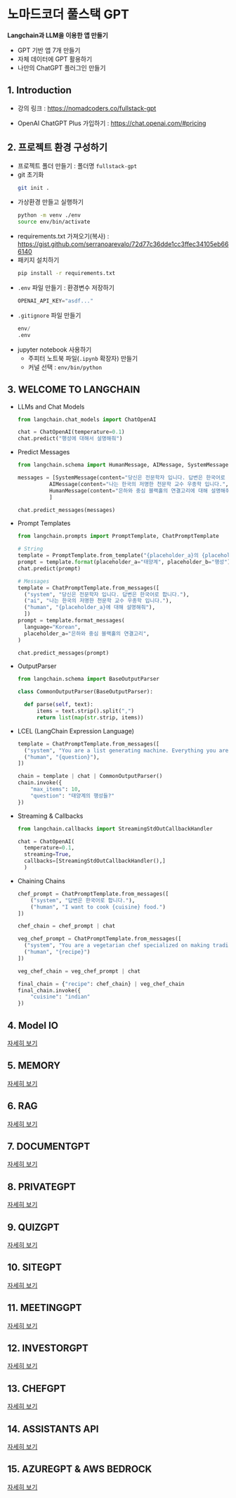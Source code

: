 # 노마드코더 풀스택 GPT

**Langchain과 LLM을 이용한 앱 만들기**

- GPT 기반 앱 7개 만들기
- 자체 데이터에 GPT 활용하기
- 나만의 ChatGPT 플러그인 만들기

## 1. Introduction

- 강의 링크 : https://nomadcoders.co/fullstack-gpt

- OpenAI ChatGPT Plus 가입하기 : https://chat.openai.com/#pricing

## 2. 프로젝트 환경 구성하기

- 프로젝트 폴더 만들기 : 폴더명 `fullstack-gpt`
- git 초기화
  ```zsh
  git init .
  ```
- 가상환경 만들고 실행하기
  ```zsh
  python -m venv ./env
  source env/bin/activate
  ```
- requirements.txt 가져오기(복사) : https://gist.github.com/serranoarevalo/72d77c36dde1cc3ffec34105eb666140
- 패키지 설치하기
  ```zsh
  pip install -r requirements.txt
  ```
- `.env` 파일 만들기 : 환경변수 저장하기
  ```python
  OPENAI_API_KEY="asdf..."
  ```
- `.gitignore` 파일 만들기
  ```python
  env/
  .env
  ```
- jupyter notebook 사용하기
  - 주피터 노트북 파일(`.ipynb` 확장자) 만들기
  - 커널 선택 : `env/bin/python`

## 3. WELCOME TO LANGCHAIN

- LLMs and Chat Models

  ```python
  from langchain.chat_models import ChatOpenAI

  chat = ChatOpenAI(temperature=0.1)
  chat.predict("행성에 대해서 설명해줘")
  ```

- Predict Messages

  ```python
  from langchain.schema import HumanMessage, AIMessage, SystemMessage

  messages = [SystemMessage(content="당신은 전문학자 입니다. 답변은 한국어로 합니다.",),
            AIMessage(content="나는 한국의 저명한 천문학 교수 우종학 입니다.",),
            HumanMessage(content="은하와 중심 블랙홀의 연결고리에 대해 설명해줘",),
            ]

  chat.predict_messages(messages)
  ```

- Prompt Templates

  ```python
  from langchain.prompts import PromptTemplate, ChatPromptTemplate

  # String
  template = PromptTemplate.from_template("{placeholder_a}의 {placeholder_b}에 대해 설명해줘",)
  prompt = template.format(placeholder_a="태양계", placeholder_b="행성")
  chat.predict(prompt)

  # Messages
  template = ChatPromptTemplate.from_messages([
    ("system", "당신은 전문학자 입니다. 답변은 한국어로 합니다."),
    ("ai", "나는 한국의 저명한 천문학 교수 우종학 입니다."),
    ("human", "{placeholder_a}에 대해 설명해줘"),
    ])
  prompt = template.format_messages(
    language="Korean",
    placeholder_a="은하와 중심 블랙홀의 연결고리",
  )

  chat.predict_messages(prompt)
  ```

- OutputParser

  ```python
  from langchain.schema import BaseOutputParser

  class CommonOutputParser(BaseOutputParser):

    def parse(self, text):
        items = text.strip().split(",")
        return list(map(str.strip, items))
  ```

- LCEL (LangChain Expression Language)

  ```python
  template = ChatPromptTemplate.from_messages([
    ("system", "You are a list generating machine. Everything you are asked will be answered with a comma separated list of max {max_items} in lowercase. Do NOT reply with anything else."),
    ("human", "{question}"),
  ])

  chain = template | chat | CommonOutputParser()
  chain.invoke({
      "max_items": 10,
      "question": "태양계의 행성들?"
  })
  ```

- Streaming & Callbacks

  ```python
  from langchain.callbacks import StreamingStdOutCallbackHandler

  chat = ChatOpenAI(
    temperature=0.1,
    streaming=True,
    callbacks=[StreamingStdOutCallbackHandler(),]
    )
  ```

- Chaining Chains

  ```python
  chef_prompt = ChatPromptTemplate.from_messages([
      ("system", "답변은 한국어로 합니다."),
      ("human", "I want to cook {cuisine} food.")
  ])

  chef_chain = chef_prompt | chat

  veg_chef_prompt = ChatPromptTemplate.from_messages([
    ("system", "You are a vegetarian chef specialized on making traditional recipies vegetarian. You find alternative ingredients and explain their preparation. You don't radically modify the recipe. If there is no alternative for a food just say you don't know how to replace it. 답변은 한국어로 합니다."),
    ("human", "{recipe}")
  ])

  veg_chef_chain = veg_chef_prompt | chat

  final_chain = {"recipe": chef_chain} | veg_chef_chain
  final_chain.invoke({
      "cuisine": "indian"
  })
  ```

## 4. Model IO

[자세히 보기](docs/04_model_io.md)

## 5. MEMORY

[자세히 보기](docs/05_memory.md)

## 6. RAG

[자세히 보기](docs/06_rag.md)

## 7. DOCUMENTGPT

[자세히 보기](docs/07_document_gpt.md)

## 8. PRIVATEGPT

[자세히 보기](docs/08_private_gpt.md)

## 9. QUIZGPT

[자세히 보기](docs/09_quiz_gpt.md)

## 10. SITEGPT

[자세히 보기](docs/10_site_gpt.md)

## 11. MEETINGGPT

[자세히 보기](docs/11_meeting_gpt.md)

## 12. INVESTORGPT

[자세히 보기](docs/12_investor_gpt.md)

## 13. CHEFGPT

[자세히 보기](docs/13_chef_gpt.md)

## 14. ASSISTANTS API

[자세히 보기](docs/14_assistants_api.md)

## 15. AZUREGPT & AWS BEDROCK

[자세히 보기](docs/15_azure_gpt&aws_bedrock.md)
